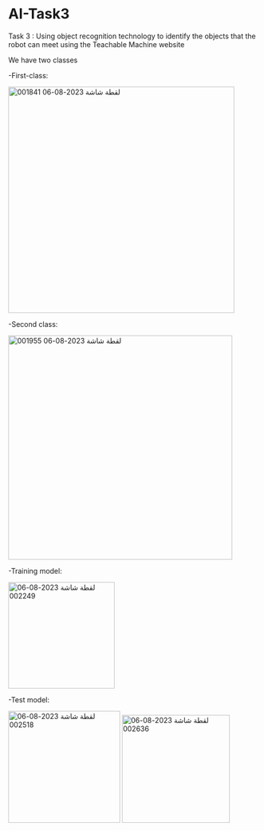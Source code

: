 # AI-Task3
Task 3 :
Using object recognition technology to identify the objects that the robot can meet using the Teachable Machine website

We have two classes

-First-class: 

<img width="453" alt="لقطة شاشة 2023-08-06 001841" src="https://github.com/LuluwaM/AI-Task3/assets/113927014/b34380cc-3306-421b-84e0-30810ba3c101">

-Second class:

<img width="449" alt="لقطة شاشة 2023-08-06 001955" src="https://github.com/LuluwaM/AI-Task3/assets/113927014/e14200e0-7895-4fb6-971b-1c53ff9db4fe">

-Training model:

<img width="213" alt="لقطة شاشة 2023-08-06 002249" src="https://github.com/LuluwaM/AI-Task3/assets/113927014/85995ca5-d26b-475c-b8d1-a22a60524c65">

-Test model:

<img width="224" alt="لقطة شاشة 2023-08-06 002518" src="https://github.com/LuluwaM/AI-Task3/assets/113927014/838adda7-5395-44b9-891c-0df1fe6269f1">

<img width="216" alt="لقطة شاشة 2023-08-06 002636" src="https://github.com/LuluwaM/AI-Task3/assets/113927014/b0f526d4-6fe4-4a29-af39-6b91c359cc34">
